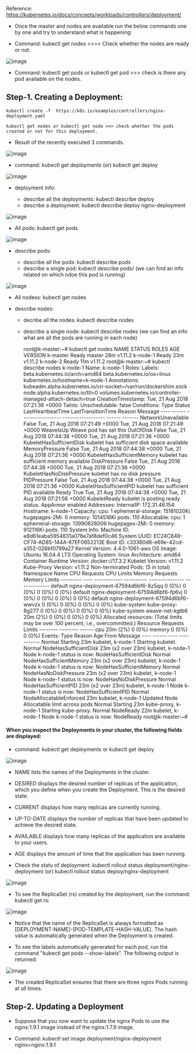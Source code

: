 Reference: https://kubernetes.io/docs/concepts/workloads/controllers/deployment/

* Once the master and nodes are available run the below commands one by one and try to understand what is happening:

* Command: kubectl get nodes >>>> Check whether the nodes are ready or not.

![image](https://user-images.githubusercontent.com/24622526/44387273-986cdb80-a514-11e8-9137-3fc57f55858a.png)

* Command: kubectl get pods or kubectl get pod >>> check is there any pod available on the nodes.

## Step-1. Creating a Deployment:

	kubectl create -f  https://k8s.io/examples/controllers/nginx-deployment.yaml
	
	kubectl get nodes or kubectl get node >>> check whether the pods created or not for this deployment.

* Result of the recently executed 3 commands.

![image](https://user-images.githubusercontent.com/24622526/44384307-4d9a9600-a50b-11e8-8db7-bb9044001179.png)

* command: kubectl get deployments (or) kubectl get deploy
	
![image](https://user-images.githubusercontent.com/24622526/44384444-bb46c200-a50b-11e8-8176-bea54248a04d.png)

* deployment info: 

	* describe all the deployments: kubectl describe deploy
	* describe a deployment: kubectl describe deploy nginx-deployment

![image](https://user-images.githubusercontent.com/24622526/44387015-cbfb3600-a513-11e8-9be6-f2a250127d27.png)

* All pods: kubectl get pods

![image](https://user-images.githubusercontent.com/24622526/44387420-01545380-a515-11e8-9a6f-f839a217f148.png)

* describe pods: 

	* describe all the pods: kubectl describe pods
	* describe a single pod: kubectl describe pods/<pod-name>  (we can find an info related on which ndoe this pod is running)

![image](https://user-images.githubusercontent.com/24622526/44387618-87709a00-a515-11e8-855c-bfd9b37e5724.png)

* All nodess: kubectl get nodes

* describe nodes: 

	* decribe all the nodes: kubectl describe nodes
	* describe a single node: kubectl describe nodes <node-name>  (we can find an info what are all the pods are running in each node)

		root@k-master:~# kubectl get nodes
		NAME       STATUS    ROLES     AGE       VERSION
		k-master   Ready     master    28m       v1.11.2
		k-node-1   Ready     <none>    23m       v1.11.2
		k-node-2   Ready     <none>    11m       v1.11.2
		root@k-master:~# kubectl describe nodes k-node-1
		Name:               k-node-1
		Roles:              <none>
		Labels:             beta.kubernetes.io/arch=amd64
				    beta.kubernetes.io/os=linux
				    kubernetes.io/hostname=k-node-1
		Annotations:        kubeadm.alpha.kubernetes.io/cri-socket=/var/run/dockershim.sock
				    node.alpha.kubernetes.io/ttl=0
				    volumes.kubernetes.io/controller-managed-attach-detach=true
		CreationTimestamp:  Tue, 21 Aug 2018 07:21:36 +0000
		Taints:             <none>
		Unschedulable:      false
		Conditions:
		  Type                 Status  LastHeartbeatTime                 LastTransitionTime                Reason                       Message
		  ----                 ------  -----------------                 ------------------                ------                       -------
		  NetworkUnavailable   False   Tue, 21 Aug 2018 07:21:49 +0000   Tue, 21 Aug 2018 07:21:49 +0000   WeaveIsUp                    Weave pod has set this
		  OutOfDisk            False   Tue, 21 Aug 2018 07:44:38 +0000   Tue, 21 Aug 2018 07:21:36 +0000   KubeletHasSufficientDisk     kubelet has sufficient disk space available
		  MemoryPressure       False   Tue, 21 Aug 2018 07:44:38 +0000   Tue, 21 Aug 2018 07:21:36 +0000   KubeletHasSufficientMemory   kubelet has sufficient memory available
		  DiskPressure         False   Tue, 21 Aug 2018 07:44:38 +0000   Tue, 21 Aug 2018 07:21:36 +0000   KubeletHasNoDiskPressure     kubelet has no disk pressure
		  PIDPressure          False   Tue, 21 Aug 2018 07:44:38 +0000   Tue, 21 Aug 2018 07:21:36 +0000   KubeletHasSufficientPID      kubelet has sufficient PID available
		  Ready                True    Tue, 21 Aug 2018 07:44:38 +0000   Tue, 21 Aug 2018 07:21:56 +0000   KubeletReady                 kubelet is posting ready status. AppArmor enabled
		Addresses:
		  InternalIP:  172.31.46.154
		  Hostname:    k-node-1
		Capacity:
		 cpu:                1
		 ephemeral-storage:  15181020Ki
		 hugepages-2Mi:      0
		 memory:             1014516Ki
		 pods:               110
		Allocatable:
		 cpu:                1
		 ephemeral-storage:  13990828009
		 hugepages-2Mi:      0
		 memory:             912116Ki
		 pods:               110
		System Info:
		 Machine ID:                 e8d61eaba5954831a078e7af8def0c46
		 System UUID:                EC24C848-CF74-AD85-144A-67EF0652213E
		 Boot ID:                    c33360d8-e69e-42cd-a352-026bf0799a27
		 Kernel Version:             4.4.0-1061-aws
		 OS Image:                   Ubuntu 16.04.4 LTS
		 Operating System:           linux
		 Architecture:               amd64
		 Container Runtime Version:  docker://17.3.2
		 Kubelet Version:            v1.11.2
		 Kube-Proxy Version:         v1.11.2
		Non-terminated Pods:         (5 in total)
		  Namespace                  Name                                 CPU Requests  CPU Limits  Memory Requests  Memory Limits
		  ---------                  ----                                 ------------  ----------  ---------------  -------------
		  default                    nginx-deployment-67594d6bf6-8z5qq    0 (0%)        0 (0%)      0 (0%)           0 (0%)
		  default                    nginx-deployment-67594d6bf6-fp6vj    0 (0%)        0 (0%)      0 (0%)           0 (0%)
		  default                    nginx-deployment-67594d6bf6-wwvzx    0 (0%)        0 (0%)      0 (0%)           0 (0%)
		  kube-system                kube-proxy-8g277                     0 (0%)        0 (0%)      0 (0%)           0 (0%)
		  kube-system                weave-net-kgtb6                      20m (2%)      0 (0%)      0 (0%)           0 (0%)
		Allocated resources:
		  (Total limits may be over 100 percent, i.e., overcommitted.)
		  Resource  Requests  Limits
		  --------  --------  ------
		  cpu       20m (2%)  0 (0%)
		  memory    0 (0%)    0 (0%)
		Events:
		  Type    Reason                   Age                From                  Message
		  ----    ------                   ----               ----                  -------
		  Normal  Starting                 23m                kubelet, k-node-1     Starting kubelet.
		  Normal  NodeHasSufficientDisk    23m (x2 over 23m)  kubelet, k-node-1     Node k-node-1 status is now: NodeHasSufficientDisk
		  Normal  NodeHasSufficientMemory  23m (x2 over 23m)  kubelet, k-node-1     Node k-node-1 status is now: NodeHasSufficientMemory
		  Normal  NodeHasNoDiskPressure    23m (x2 over 23m)  kubelet, k-node-1     Node k-node-1 status is now: NodeHasNoDiskPressure
		  Normal  NodeHasSufficientPID     23m (x2 over 23m)  kubelet, k-node-1     Node k-node-1 status is now: NodeHasSufficientPID
		  Normal  NodeAllocatableEnforced  23m                kubelet, k-node-1     Updated Node Allocatable limit across pods
		  Normal  Starting                 23m                kube-proxy, k-node-1  Starting kube-proxy.
		  Normal  NodeReady                22m                kubelet, k-node-1     Node k-node-1 status is now: NodeReady
		root@k-master:~#

#### When you inspect the Deployments in your cluster, the following fields are displayed:

* command: kubectl get deployments or kubectl get deploy

![image](https://user-images.githubusercontent.com/24622526/44384444-bb46c200-a50b-11e8-8176-bea54248a04d.png)


* NAME lists the names of the Deployments in the cluster.
* DESIRED displays the desired number of replicas of the application, which you define when you create the Deployment. This is the desired state.
* CURRENT displays how many replicas are currently running.
* UP-TO-DATE displays the number of replicas that have been updated to achieve the desired state.
* AVAILABLE displays how many replicas of the application are available to your users.
* AGE displays the amount of time that the application has been running.

* Check the statu of deployment: kubectl rollout status deployment/nginx-deployment (or) kubectl rollout status deploy/nginx-deployment

![image](https://user-images.githubusercontent.com/24622526/44384682-85560d80-a50c-11e8-89a6-3610b17aa320.png)

* To see the ReplicaSet (rs) created by the deployment, run the command: kubectl get rs:

![image](https://user-images.githubusercontent.com/24622526/44384751-bcc4ba00-a50c-11e8-81c8-30ed320f9aaf.png)

* Notice that the name of the ReplicaSet is always formatted as [DEPLOYMENT-NAME]-[POD-TEMPLATE-HASH-VALUE]. The hash value is automatically generated when the Deployment is created.

* To see the labels automatically generated for each pod, run the command "kubectl get pods --show-labels". The following output is returned:

![image](https://user-images.githubusercontent.com/24622526/44384844-10370800-a50d-11e8-9cd5-8382b17684c9.png)

* The created ReplicaSet ensures that there are three nginx Pods running at all times.

## Step-2. Updating a Deployment

* Suppose that you now want to update the nginx Pods to use the nginx:1.9.1 image instead of the nginx:1.7.9 image.

* Command: kubectl set image deployment/nginx-deployment nginx=nginx:1.9.1


